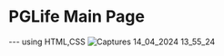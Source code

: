# PGLife Main Page
--- using HTML,CSS
![Captures 14_04_2024 13_55_24](https://github.com/shivam-kumar-2001/HTML-CSS-JS/assets/61088685/7599ad9e-671b-4b3a-a84f-3bd55dde27d4)


